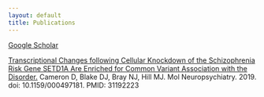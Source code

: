 ```yaml
---
layout: default
title: Publications
---
```


[Google Scholar](https://scholar.google.co.uk/citations?user=TiXvUHkAAAAJ&hl=en)

[Transcriptional Changes following Cellular Knockdown of the Schizophrenia Risk Gene SETD1A Are Enriched for Common Variant Association with the Disorder.](https://www.ncbi.nlm.nih.gov/pmc/articles/PMC6528089/) Cameron D, Blake DJ, Bray NJ, Hill MJ. Mol Neuropsychiatry. 2019. doi: 10.1159/000497181. PMID: 31192223 
